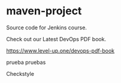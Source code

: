 # maven-project
Source code for Jenkins course.

Check out our Latest DevOps PDF book.

https://www.level-up.one/devops-pdf-book

prueba
pruebas

Checkstyle
